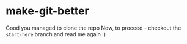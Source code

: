# make-git-better

Good you managed to clone the repo
Now, to proceed - checkout the `start-here` branch and read me again :) 


